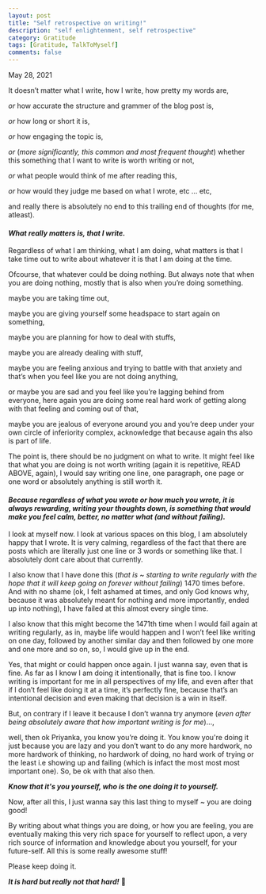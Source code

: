 ```yaml
---
layout: post
title: "Self retrospective on writing!"
description: "self enlightenment, self retrospective"
category: Gratitude 
tags: [Gratitude, TalkToMyself]
comments: false
---
```



May 28, 2021


It doesn’t matter what I write, how I write, how pretty my words are, 

*or* how accurate the structure and grammer of the blog post is,

*or* how long or short it is, 

*or* how engaging the topic is, 

*or* (*more significantly, this common and most frequent thought*) whether this something that I want to write is worth writing or not, 

*or* what people would think of me after reading this, 

*or* how would they judge me based on what I wrote, etc ... etc, 

and really there is absolutely no end to this trailing end of thoughts (for me, atleast).

#### ***What really matters is, that I write.***
 
Regardless of what I am thinking, what I am doing, what matters is that I take time out to write about whatever it is that I am doing at the time.

Ofcourse, that whatever could be doing nothing. But always note that when you are doing nothing, mostly that is also when you’re doing something. 

maybe you are taking time out, 

maybe you are giving yourself some headspace to start again on something, 

maybe you are planning for how to deal with stuffs, 

maybe you are already dealing with stuff, 

maybe you are feeling anxious and trying to battle with that anxiety and that’s when you feel like you are not doing anything, 

or maybe you are sad and you feel like you’re lagging behind from everyone, here again you are doing some real hard work of getting along with that feeling and coming out of that, 

maybe you are jealous of everyone around you and you’re deep under your own circle of inferiority complex, acknowledge that because again ths also is part of life. 

The point is, there should be no judgment on what to write. It might feel like that what you are doing is not worth writing (again it is repetitive, READ ABOVE, again), I would say writing one line, one paragraph, one page or one word or absolutely anything is still worth it. 


#### ***Because regardless of what you wrote or how much you wrote, it is always rewarding, writing your thoughts down, is something that would make you feel calm, better, no matter what (and without failing).***

I look at myself now. I look at various spaces on this blog, I am absolutely happy that I wrote. It is very calming, regardless of the fact that there are posts which are literally just one line or 3 words or something like that. I absolutely dont care about that currently.

I also know that I have done this (*that is ~ starting to write regularly with the hope that it will keep going on forever without failing*) 1470 times before. And with no shame (ok, I felt ashamed at times, and only God knows why, because it was absolutely meant for nothing and more importantly, ended up into nothing), I have failed at this almost every single time.

I also know that this might become the 1471th time when I would fail again at writing regularly, as in, maybe life would happen and I won’t feel like writing on one day, followed by another similar day and then followed by one more and one more and so on, so, I would give up in the end.

Yes, that might or could happen once again. I just wanna say, even that is fine. As far as I know I am doing it intentionally, that is fine too. I know writing is important for me in all perspectives of my life, and even after that if I don’t feel like doing it at a time, it’s perfectly fine, because that’s an intentional decision and even making that decision is a win in itself.

But, on contrary if I leave it because I don’t wanna try anymore (*even after being absolutely aware that how important writing is for me*)..., 

well, then ok Priyanka, you know you’re doing it. You know you're doing it just because you are lazy and you don’t want to do any more hardwork, no more hardwork of thinking, no hardwork of doing, no hard work of trying or the least i.e showing up and failing (which is infact the most most most important one). So, be ok with that also then. 


***Know that it's you yourself, who is the one doing it to yourself.*** 

Now, after all this, I just wanna say this last thing to myself ~ you are doing good!

By writing about what things you are doing, or how you are feeling, you are eventually making this very rich space for yourself to reflect upon, a very rich source of information and knowledge about you yourself, for your future-self. All this is some really awesome stuff!

Please keep doing it.

***It is hard but really not that hard!*** 🙂

